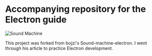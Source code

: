 # Accompanying repository for the Electron guide

![Sound Machine](https://rawgithub.com/bojzi/sound-machine/master/sketch/sound-machine.png)

This project was forked from bojzi's Sound-machine-electron. I went through his article to practice Electron development.
